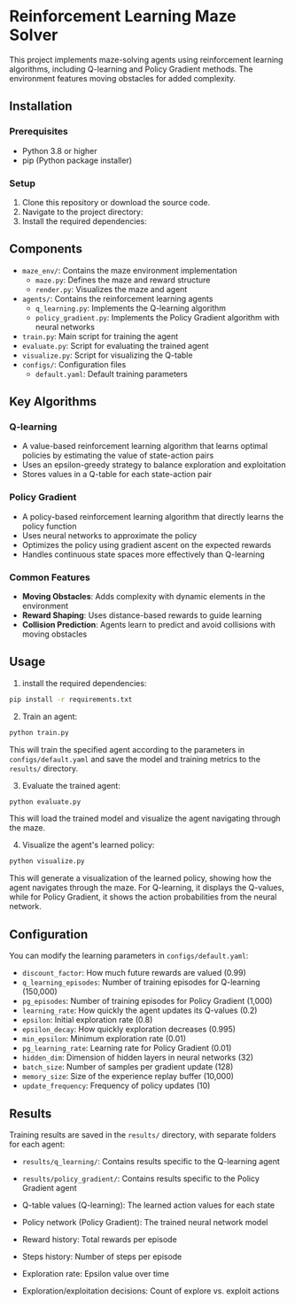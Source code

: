# Reinforcement Learning Maze Solver

This project implements maze-solving agents using reinforcement learning algorithms, including Q-learning and Policy Gradient methods. The environment features moving obstacles for added complexity.

## Installation

### Prerequisites

- Python 3.8 or higher
- pip (Python package installer)

### Setup

1. Clone this repository or download the source code.
2. Navigate to the project directory:
3. Install the required dependencies:

## Components

- `maze_env/`: Contains the maze environment implementation
  - `maze.py`: Defines the maze and reward structure
  - `render.py`: Visualizes the maze and agent
- `agents/`: Contains the reinforcement learning agents
  - `q_learning.py`: Implements the Q-learning algorithm
  - `policy_gradient.py`: Implements the Policy Gradient algorithm with neural networks
- `train.py`: Main script for training the agent
- `evaluate.py`: Script for evaluating the trained agent
- `visualize.py`: Script for visualizing the Q-table
- `configs/`: Configuration files
  - `default.yaml`: Default training parameters

## Key Algorithms

### Q-learning

- A value-based reinforcement learning algorithm that learns optimal policies by estimating the value of state-action pairs
- Uses an epsilon-greedy strategy to balance exploration and exploitation
- Stores values in a Q-table for each state-action pair

### Policy Gradient

- A policy-based reinforcement learning algorithm that directly learns the policy function
- Uses neural networks to approximate the policy
- Optimizes the policy using gradient ascent on the expected rewards
- Handles continuous state spaces more effectively than Q-learning

### Common Features

- **Moving Obstacles**: Adds complexity with dynamic elements in the environment
- **Reward Shaping**: Uses distance-based rewards to guide learning
- **Collision Prediction**: Agents learn to predict and avoid collisions with moving obstacles

## Usage

1. install the required dependencies:

````bash
pip install -r requirements.txt
````

2. Train an agent:

````bash
python train.py
````

   This will train the specified agent according to the parameters in `configs/default.yaml` and save the model and training metrics to the `results/` directory.

3. Evaluate the trained agent:

````bash
python evaluate.py
````

   This will load the trained model and visualize the agent navigating through the maze.

4. Visualize the agent's learned policy:

````bash
python visualize.py 
````

   This will generate a visualization of the learned policy, showing how the agent navigates through the maze. For Q-learning, it displays the Q-values, while for Policy Gradient, it shows the action probabilities from the neural network.

## Configuration

You can modify the learning parameters in `configs/default.yaml`:

- `discount_factor`: How much future rewards are valued (0.99)
- `q_learning_episodes`: Number of training episodes for Q-learning (150,000)
- `pg_episodes`: Number of training episodes for Policy Gradient (1,000)
- `learning_rate`: How quickly the agent updates its Q-values (0.2)
- `epsilon`: Initial exploration rate (0.8)
- `epsilon_decay`: How quickly exploration decreases (0.995)
- `min_epsilon`: Minimum exploration rate (0.01)
- `pg_learning_rate`: Learning rate for Policy Gradient (0.01)
- `hidden_dim`: Dimension of hidden layers in neural networks (32)
- `batch_size`: Number of samples per gradient update (128)
- `memory_size`: Size of the experience replay buffer (10,000)
- `update_frequency`: Frequency of policy updates (10)

## Results

Training results are saved in the `results/` directory, with separate folders for each agent:

- `results/q_learning/`: Contains results specific to the Q-learning agent
- `results/policy_gradient/`: Contains results specific to the Policy Gradient agent

- Q-table values (Q-learning): The learned action values for each state
- Policy network (Policy Gradient): The trained neural network model
- Reward history: Total rewards per episode
- Steps history: Number of steps per episode
- Exploration rate: Epsilon value over time
- Exploration/exploitation decisions: Count of explore vs. exploit actions
